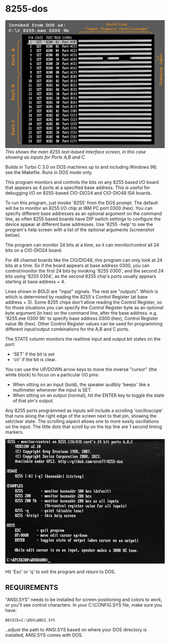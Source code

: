 # 8255-dos
![screenshot](https://github.com/erco77/8255-dos/blob/main/8255-screenshot.jpg)
*This shows the main 8255 text-based interface screen, in this case showing as inputs for Ports A,B and C.*

Builds in Turbo C 3.0 on DOS machines up to and including Windows 98; see the Makefile. Runs in DOS mode only.

This program monitors and controls the bits on any 8255 based I/O board that appears as 4 ports at a specified base address. This is useful for debugging I/O on 8255-based CIO-DIO24 and CIO-DIO48 ISA boards.

To run this program, just invoke '8255' from the DOS prompt. The default will be to monitor an 8255 I/O chip at IBM PC port 0300 (hex).
You can specify different base addresses as an optional argument on the command line, as often 8255 based boards have DIP switch settings to configure the device appear at different base addresses.
Use '8255 -help' to see the program's help screen with a list of the optional arguments (screenshot below).

The program can monitor 24 bits at a time, so it can monitor/control all 24 bits on a CIO-DIO24 board.

For 48 channel boards like the CIO/DIO48, this program can only look at 24 bits at a time. So if the board appears at base address 0300, you can control/monitor the first 24 bits by invoking '8255 0300', and the second 24 bits using '8255 0304', as the second 8255 chip's ports usually appears starting at base address + 4.

Lines shown in BOLD are "input" signals. The rest are "outputs". Which is which is determined by reading the 8255's Control Register (at base address + 3). Some 8255 chips don't allow reading the Control Register, so for those situations you can specify the Control Register byte as an optional byte argument (in hex) on the command line, after the base address. e.g. '8255.exe 0300 9b' to specify base address 0300 (hex), Control Register value 9b (hex). Other Control Register values can be used for programming different input/output combinations for the A,B and C ports.

The STATE column monitors the realtime input and output bit states on the port:

- 'SET' if the bit is set
- 'clr' if the bit is clear.

You can use the UP/DOWN arrow keys to move the inverse "cursor" (the white block) to focus on a particular I/O pins:

- When sitting on an input (bold), the speaker audibly 'beeps' like a multimeter whenever the input is SET.
- When sitting on an output (normal), hit the ENTER key to toggle the state of that pin's output.

Any 8255 ports programmed as inputs will include a scrolling 'oscilloscope' that runs along the right edge of the screen next to that pin, showing the set/clear state. The scrolling aspect allows one to more easily oscillations on the input. The little dots that scroll by on the top line are 1 second timing markers.

![Help screen](https://github.com/erco77/8255-dos/blob/main/8255-help-screen.jpg)

Hit 'Esc' or 'q' to exit the program and return to DOS.

REQUIREMENTS
------------
"ANSI.SYS" needs to be installed for screen positioning and colors to work, or you'll see control characters.
In your C:\CONFIG.SYS file, make sure you have:

    DEVICE=C:\DOS\ANSI.SYS

..adjust the path to ANSI.SYS based on where your DOS directory is installed; ANSI.SYS comes with DOS.
